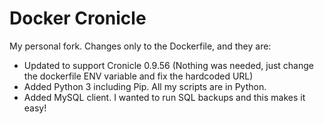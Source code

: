 # Docker Cronicle

My personal fork. Changes only to the Dockerfile, and they are:

- Updated to support Cronicle 0.9.56 (Nothing was needed, just change the dockerfile ENV variable and fix the hardcoded URL)
- Added Python 3 including Pip. All my scripts are in Python.
- Added MySQL client. I wanted to run SQL backups and this makes it easy!
